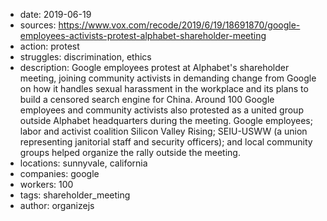 - date: 2019-06-19
- sources: https://www.vox.com/recode/2019/6/19/18691870/google-employees-activists-protest-alphabet-shareholder-meeting
- action: protest
- struggles: discrimination, ethics
- description: Google employees protest at Alphabet's shareholder meeting, joining community activists in demanding change from Google on how it handles sexual harassment in the workplace and its plans to build a censored search engine for China. Around 100 Google employees and community activists also protested as a united group outside Alphabet headquarters during the meeting. Google employees; labor and activist coalition Silicon Valley Rising; SEIU-USWW (a union representing janitorial staff and security officers); and local community groups helped organize the rally outside the meeting.
- locations: sunnyvale, california
- companies: google
- workers: 100
- tags: shareholder_meeting
- author: organizejs
